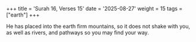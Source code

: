 +++
title = 'Surah 16, Verses 15'
date = '2025-08-27'
weight = 15
tags = ["earth"]
+++

He has placed into the earth firm mountains, so it does not shake with you, as well as rivers, and pathways so you may find your way.